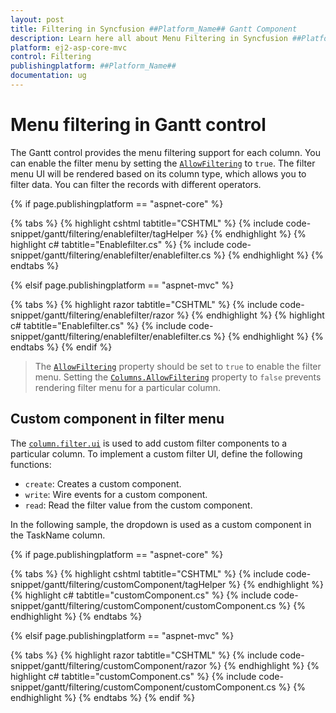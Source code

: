 ```yaml
---
layout: post
title: Filtering in Syncfusion ##Platform_Name## Gantt Component
description: Learn here all about Menu Filtering in Syncfusion ##Platform_Name## Gantt component of Syncfusion Essential JS 2 and more.
platform: ej2-asp-core-mvc
control: Filtering
publishingplatform: ##Platform_Name##
documentation: ug
---
```



# Menu filtering in Gantt control

The Gantt control provides the menu filtering support for each column. You can enable the filter menu by setting the [`AllowFiltering`](https://help.syncfusion.com/cr/cref_files/aspnetcore-js2/Syncfusion.EJ2~Syncfusion.EJ2.Gantt.Gantt~AllowFiltering.html) to `true`. The filter menu UI will be rendered based on its column type, which allows you to filter data. You can filter the records with different operators.

{% if page.publishingplatform == "aspnet-core" %}

{% tabs %}
{% highlight cshtml tabtitle="CSHTML" %}
{% include code-snippet/gantt/filtering/enablefilter/tagHelper %}
{% endhighlight %}
{% highlight c# tabtitle="Enablefilter.cs" %}
{% include code-snippet/gantt/filtering/enablefilter/enablefilter.cs %}
{% endhighlight %}
{% endtabs %}

{% elsif page.publishingplatform == "aspnet-mvc" %}

{% tabs %}
{% highlight razor tabtitle="CSHTML" %}
{% include code-snippet/gantt/filtering/enablefilter/razor %}
{% endhighlight %}
{% highlight c# tabtitle="Enablefilter.cs" %}
{% include code-snippet/gantt/filtering/enablefilter/enablefilter.cs %}
{% endhighlight %}
{% endtabs %}
{% endif %}



> The [`AllowFiltering`](https://help.syncfusion.com/cr/cref_files/aspnetcore-js2/Syncfusion.EJ2~Syncfusion.EJ2.Gantt.Gantt~AllowFiltering.html) property should be set to `true` to enable the filter menu. Setting the [`Columns.AllowFiltering`](https://help.syncfusion.com/cr/cref_files/aspnetcore-js2/Syncfusion.EJ2~Syncfusion.EJ2.Gantt.GanttColumn~AllowFiltering.html) property to `false` prevents rendering filter menu for a particular column.


## Custom component in filter menu

The [`column.filter.ui`](../api/gantt/column/#filter) is used to add custom filter components to a particular column.
To implement a custom filter UI, define the following functions:

* `create`:  Creates a custom component.
* `write`: Wire events for a custom component.
* `read`: Read the filter value from the custom component.

In the following sample, the dropdown is used  as a custom component in the TaskName column.

{% if page.publishingplatform == "aspnet-core" %}

{% tabs %}
{% highlight cshtml tabtitle="CSHTML" %}
{% include code-snippet/gantt/filtering/customComponent/tagHelper %}
{% endhighlight %}
{% highlight c# tabtitle="customComponent.cs" %}
{% include code-snippet/gantt/filtering/customComponent/customComponent.cs %}
{% endhighlight %}
{% endtabs %}

{% elsif page.publishingplatform == "aspnet-mvc" %}

{% tabs %}
{% highlight razor tabtitle="CSHTML" %}
{% include code-snippet/gantt/filtering/customComponent/razor %}
{% endhighlight %}
{% highlight c# tabtitle="customComponent.cs" %}
{% include code-snippet/gantt/filtering/customComponent/customComponent.cs %}
{% endhighlight %}
{% endtabs %}
{% endif %}
